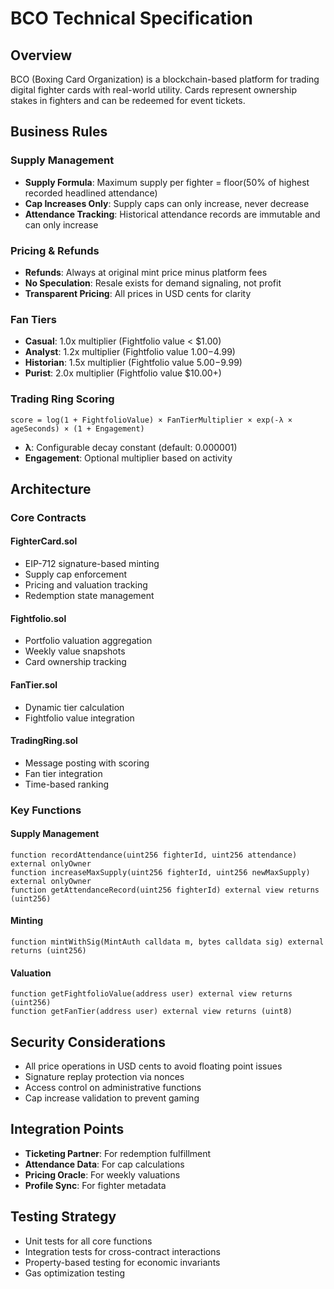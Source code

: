 
# BCO Technical Specification

## Overview

BCO (Boxing Card Organization) is a blockchain-based platform for trading digital fighter cards with real-world utility. Cards represent ownership stakes in fighters and can be redeemed for event tickets.

## Business Rules

### Supply Management
- **Supply Formula**: Maximum supply per fighter = floor(50% of highest recorded headlined attendance)
- **Cap Increases Only**: Supply caps can only increase, never decrease
- **Attendance Tracking**: Historical attendance records are immutable and can only increase

### Pricing & Refunds
- **Refunds**: Always at original mint price minus platform fees
- **No Speculation**: Resale exists for demand signaling, not profit
- **Transparent Pricing**: All prices in USD cents for clarity

### Fan Tiers
- **Casual**: 1.0x multiplier (Fightfolio value < $1.00)
- **Analyst**: 1.2x multiplier (Fightfolio value $1.00-$4.99)  
- **Historian**: 1.5x multiplier (Fightfolio value $5.00-$9.99)
- **Purist**: 2.0x multiplier (Fightfolio value $10.00+)

### Trading Ring Scoring
```
score = log(1 + FightfolioValue) × FanTierMultiplier × exp(-λ × ageSeconds) × (1 + Engagement)
```
- **λ**: Configurable decay constant (default: 0.000001)
- **Engagement**: Optional multiplier based on activity

## Architecture

### Core Contracts

#### FighterCard.sol
- EIP-712 signature-based minting
- Supply cap enforcement
- Pricing and valuation tracking
- Redemption state management

#### Fightfolio.sol  
- Portfolio valuation aggregation
- Weekly value snapshots
- Card ownership tracking

#### FanTier.sol
- Dynamic tier calculation
- Fightfolio value integration

#### TradingRing.sol
- Message posting with scoring
- Fan tier integration
- Time-based ranking

### Key Functions

#### Supply Management
```solidity
function recordAttendance(uint256 fighterId, uint256 attendance) external onlyOwner
function increaseMaxSupply(uint256 fighterId, uint256 newMaxSupply) external onlyOwner
function getAttendanceRecord(uint256 fighterId) external view returns (uint256)
```

#### Minting
```solidity
function mintWithSig(MintAuth calldata m, bytes calldata sig) external returns (uint256)
```

#### Valuation
```solidity
function getFightfolioValue(address user) external view returns (uint256)
function getFanTier(address user) external view returns (uint8)
```

## Security Considerations

- All price operations in USD cents to avoid floating point issues
- Signature replay protection via nonces
- Access control on administrative functions
- Cap increase validation to prevent gaming

## Integration Points

- **Ticketing Partner**: For redemption fulfillment
- **Attendance Data**: For cap calculations  
- **Pricing Oracle**: For weekly valuations
- **Profile Sync**: For fighter metadata

## Testing Strategy

- Unit tests for all core functions
- Integration tests for cross-contract interactions  
- Property-based testing for economic invariants
- Gas optimization testing
